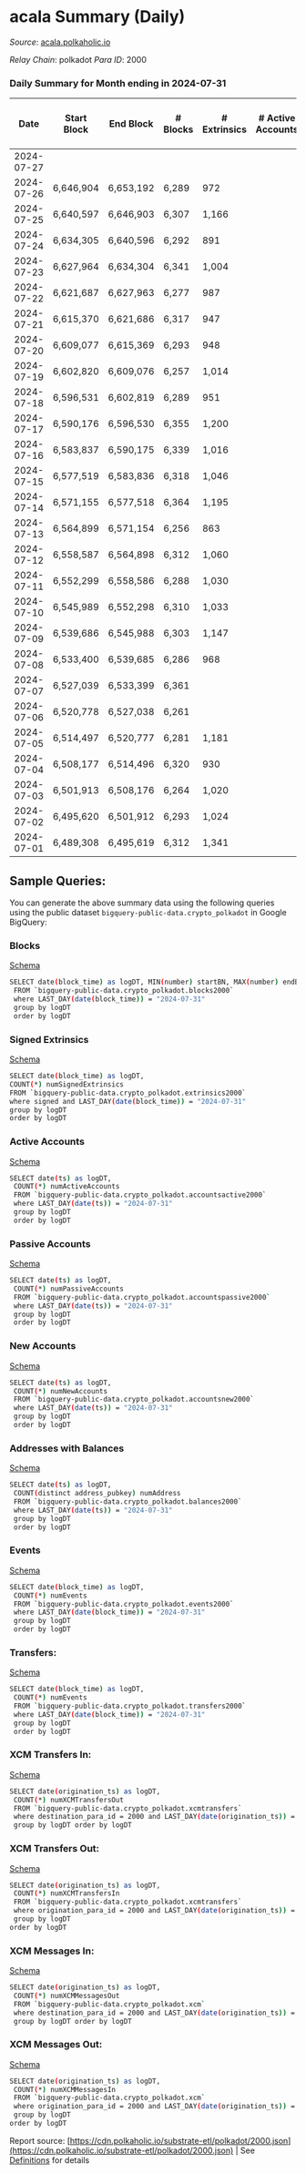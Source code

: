 # acala Summary (Daily)

_Source_: [acala.polkaholic.io](https://acala.polkaholic.io)

*Relay Chain*: polkadot
*Para ID*: 2000



### Daily Summary for Month ending in 2024-07-31


| Date    | Start Block | End Block | # Blocks | # Extrinsics | # Active Accounts | # Passive Accounts | # New Accounts | # Addresses | # Events  | # Transfers ($USD) | # XCM Transfers In ($USD) | # XCM Transfers Out ($USD) | # XCM In | # XCM Out | Issues |
|---------|-------------|-----------|----------|--------------|-------------------|--------------------|----------------|-------------|-----------|--------------------|---------------------------|----------------------------|----------|-----------|--------|
| 2024-07-27 |  |  |  |  |  |  |  |  |  |   |   |   |  |  |  |
| 2024-07-26 | 6,646,904 | 6,653,192 | 6,289 | 972 |  |  |  | 177,864 | 24,483 | 3,109 ($133,946.50) |   |   |  |  |  |
| 2024-07-25 | 6,640,597 | 6,646,903 | 6,307 | 1,166 |  |  |  | 177,854 | 26,305 | 3,354 ($689,938.72) |   |   |  |  |  |
| 2024-07-24 | 6,634,305 | 6,640,596 | 6,292 | 891 |  |  |  | 177,835 | 23,836 | 3,021 ($130,152.75) |   |   |  |  |  |
| 2024-07-23 | 6,627,964 | 6,634,304 | 6,341 | 1,004 |  |  |  | 177,814 | 25,295 | 3,264 ($762,736.82) |   |   |  |  |  |
| 2024-07-22 | 6,621,687 | 6,627,963 | 6,277 | 987 |  |  |  | 177,790 | 24,864 | 3,192 ($3,230,962.12) |   |   |  |  |  |
| 2024-07-21 | 6,615,370 | 6,621,686 | 6,317 | 947 |  |  |  | 177,781 | 24,568 | 3,146 ($319,856.54) |   |   |  |  |  |
| 2024-07-20 | 6,609,077 | 6,615,369 | 6,293 | 948 |  |  |  | 177,761 | 24,322 | 3,103 ($94,013.77) |   |   |  |  |  |
| 2024-07-19 | 6,602,820 | 6,609,076 | 6,257 | 1,014 |  |  |  | 177,747 | 24,588 | 3,145 ($862,435.46) |   |   |  |  |  |
| 2024-07-18 | 6,596,531 | 6,602,819 | 6,289 | 951 |  |  |  | 177,734 | 24,304 | 3,099 ($77,128.78) |   |   |  |  |  |
| 2024-07-17 | 6,590,176 | 6,596,530 | 6,355 | 1,200 |  |  |  | 177,720 | 26,693 | 3,404 ($398,915.79) |   |   |  |  |  |
| 2024-07-16 | 6,583,837 | 6,590,175 | 6,339 | 1,016 |  |  |  | 177,708 | 24,886 | 3,156 ($205,944.91) |   |   |  |  |  |
| 2024-07-15 | 6,577,519 | 6,583,836 | 6,318 | 1,046 |  |  |  | 177,693 | 25,702 | 3,331 ($801,829.80) |   |   |  |  |  |
| 2024-07-14 | 6,571,155 | 6,577,518 | 6,364 | 1,195 |  |  |  | 177,675 | 26,752 | 3,518 ($180,005.04) |   |   |  |  |  |
| 2024-07-13 | 6,564,899 | 6,571,154 | 6,256 | 863 |  |  |  | 177,663 | 23,403 | 2,960 ($157,413.21) |   |   |  |  |  |
| 2024-07-12 | 6,558,587 | 6,564,898 | 6,312 | 1,060 |  |  |  | 177,660 | 25,440 | 3,269 ($155,489.02) |   |   |  |  |  |
| 2024-07-11 | 6,552,299 | 6,558,586 | 6,288 | 1,030 |  |  |  | 177,652 | 25,101 | 3,182 ($304,474.36) |   |   |  |  |  |
| 2024-07-10 | 6,545,989 | 6,552,298 | 6,310 | 1,033 |  |  |  | 177,642 | 25,179 | 3,068 ($174,093.02) |   |   |  |  |  |
| 2024-07-09 | 6,539,686 | 6,545,988 | 6,303 | 1,147 |  |  |  | 177,620 | 26,168 | 3,055 ($60,685.92) |   |   |  |  |  |
| 2024-07-08 | 6,533,400 | 6,539,685 | 6,286 | 968 |  |  |  | 177,608 | 24,503 | 3,107 ($207,236.12) |   |   |  |  |  |
| 2024-07-07 | 6,527,039 | 6,533,399 | 6,361 |  |  |  |  |  |  |   |   |   |  |  |  |
| 2024-07-06 | 6,520,778 | 6,527,038 | 6,261 |  |  |  |  |  |  |   |   |   |  |  |  |
| 2024-07-05 | 6,514,497 | 6,520,777 | 6,281 | 1,181 |  |  |  |  | 26,056 | 3,318 ($304,503.05) |   |   |  |  |  |
| 2024-07-04 | 6,508,177 | 6,514,496 | 6,320 | 930 |  |  |  |  | 24,097 | 3,017 ($86,289.46) |   |   |  |  |  |
| 2024-07-03 | 6,501,913 | 6,508,176 | 6,264 | 1,020 |  |  |  |  | 24,536 | 3,094 ($200,927.05) |   |   |  |  |  |
| 2024-07-02 | 6,495,620 | 6,501,912 | 6,293 | 1,024 |  |  |  |  | 24,735 | 3,095 ($94,410.89) |   |   |  |  |  |
| 2024-07-01 | 6,489,308 | 6,495,619 | 6,312 | 1,341 |  |  |  |  | 27,557 | 3,520 ($251,824.96) |   |   |  |  |  |

## Sample Queries:
You can generate the above summary data using the following queries using the public dataset `bigquery-public-data.crypto_polkadot` in Google BigQuery:


### Blocks 

[Schema](https://github.com/colorfulnotion/substrate-etl/blob/main/schema/blocks.json)

```bash
SELECT date(block_time) as logDT, MIN(number) startBN, MAX(number) endBN, COUNT(*) numBlocks 
 FROM `bigquery-public-data.crypto_polkadot.blocks2000`  
 where LAST_DAY(date(block_time)) = "2024-07-31" 
 group by logDT 
 order by logDT
```

### Signed Extrinsics 

[Schema](https://github.com/colorfulnotion/substrate-etl/blob/main/schema/extrinsics.json)

```bash
SELECT date(block_time) as logDT, 
COUNT(*) numSignedExtrinsics 
FROM `bigquery-public-data.crypto_polkadot.extrinsics2000`  
where signed and LAST_DAY(date(block_time)) = "2024-07-31" 
group by logDT 
order by logDT
```

### Active Accounts 

[Schema](https://github.com/colorfulnotion/substrate-etl/blob/main/schema/accountsactive.json)

```bash
SELECT date(ts) as logDT, 
 COUNT(*) numActiveAccounts 
 FROM `bigquery-public-data.crypto_polkadot.accountsactive2000` 
 where LAST_DAY(date(ts)) = "2024-07-31" 
 group by logDT 
 order by logDT
```

### Passive Accounts 

[Schema](https://github.com/colorfulnotion/substrate-etl/blob/main/schema/accountspassive.json)

```bash
SELECT date(ts) as logDT, 
 COUNT(*) numPassiveAccounts 
 FROM `bigquery-public-data.crypto_polkadot.accountspassive2000` 
 where LAST_DAY(date(ts)) = "2024-07-31" 
 group by logDT 
 order by logDT
```

### New Accounts 

[Schema](https://github.com/colorfulnotion/substrate-etl/blob/main/schema/accountsnew.json)

```bash
SELECT date(ts) as logDT, 
 COUNT(*) numNewAccounts 
 FROM `bigquery-public-data.crypto_polkadot.accountsnew2000` 
 where LAST_DAY(date(ts)) = "2024-07-31" 
 group by logDT
 order by logDT
```

### Addresses with Balances 

[Schema](https://github.com/colorfulnotion/substrate-etl/blob/main/schema/balances.json)

```bash
SELECT date(ts) as logDT,
 COUNT(distinct address_pubkey) numAddress 
 FROM `bigquery-public-data.crypto_polkadot.balances2000` 
 where LAST_DAY(date(ts)) = "2024-07-31" 
 group by logDT 
 order by logDT
```

### Events 

[Schema](https://github.com/colorfulnotion/substrate-etl/blob/main/schema/events.json)

```bash
SELECT date(block_time) as logDT, 
 COUNT(*) numEvents 
 FROM `bigquery-public-data.crypto_polkadot.events2000` 
 where LAST_DAY(date(block_time)) = "2024-07-31" 
 group by logDT 
 order by logDT
```

### Transfers:

[Schema](https://github.com/colorfulnotion/substrate-etl/blob/main/schema/transfers.json)

```bash
SELECT date(block_time) as logDT, 
 COUNT(*) numEvents 
 FROM `bigquery-public-data.crypto_polkadot.transfers2000` 
 where LAST_DAY(date(block_time)) = "2024-07-31" 
 group by logDT 
 order by logDT
```

### XCM Transfers In: 

[Schema](https://github.com/colorfulnotion/substrate-etl/blob/main/schema/xcmtransfers.json)

```bash
SELECT date(origination_ts) as logDT, 
 COUNT(*) numXCMTransfersOut 
 FROM `bigquery-public-data.crypto_polkadot.xcmtransfers` 
 where destination_para_id = 2000 and LAST_DAY(date(origination_ts)) = "2024-07-31" 
 group by logDT order by logDT
```

### XCM Transfers Out: 

[Schema](https://github.com/colorfulnotion/substrate-etl/blob/main/schema/xcmtransfers.json)

```bash
SELECT date(origination_ts) as logDT, 
 COUNT(*) numXCMTransfersIn 
 FROM `bigquery-public-data.crypto_polkadot.xcmtransfers` 
 where origination_para_id = 2000 and LAST_DAY(date(origination_ts)) = "2024-07-31" 
 group by logDT 
order by logDT
```

### XCM Messages In: 

[Schema](https://github.com/colorfulnotion/substrate-etl/blob/main/schema/xcm.json)

```bash
SELECT date(origination_ts) as logDT, 
 COUNT(*) numXCMMessagesOut 
 FROM `bigquery-public-data.crypto_polkadot.xcm` 
 where destination_para_id = 2000 and LAST_DAY(date(origination_ts)) = "2024-07-31" 
 group by logDT order by logDT
```

### XCM Messages Out: 

[Schema](https://github.com/colorfulnotion/substrate-etl/blob/main/schema/xcm.json)

```bash
SELECT date(origination_ts) as logDT, 
 COUNT(*) numXCMMessagesIn 
 FROM `bigquery-public-data.crypto_polkadot.xcm` 
 where origination_para_id = 2000 and LAST_DAY(date(origination_ts)) = "2024-07-31" 
 group by logDT 
order by logDT
```


Report source: [https://cdn.polkaholic.io/substrate-etl/polkadot/2000.json](https://cdn.polkaholic.io/substrate-etl/polkadot/2000.json) | See [Definitions](/DEFINITIONS.md) for details
